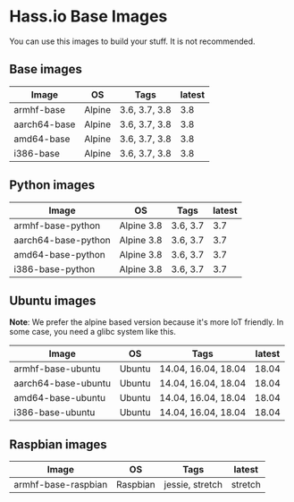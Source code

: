 # Hass.io Base Images

You can use this images to build your stuff. It is not recommended.

## Base images

| Image | OS | Tags | latest |
|-------|----|------|--------|
| armhf-base | Alpine | 3.6, 3.7, 3.8 | 3.8 |
| aarch64-base | Alpine | 3.6, 3.7, 3.8 | 3.8 |
| amd64-base | Alpine | 3.6, 3.7, 3.8 | 3.8 |
| i386-base | Alpine | 3.6, 3.7, 3.8 | 3.8 |

## Python images

| Image | OS | Tags | latest |
|-------|----|------|--------|
| armhf-base-python | Alpine 3.8 | 3.6, 3.7 | 3.7 |
| aarch64-base-python | Alpine 3.8 | 3.6, 3.7 | 3.7 |
| amd64-base-python | Alpine 3.8 | 3.6, 3.7 | 3.7 |
| i386-base-python | Alpine 3.8 | 3.6, 3.7 | 3.7 |

## Ubuntu images

**Note**: We prefer the alpine based version because it's more IoT friendly. In some case, you need a glibc system like this.

| Image | OS | Tags | latest |
|-------|----|------|--------|
| armhf-base-ubuntu | Ubuntu | 14.04, 16.04, 18.04 | 18.04 |
| aarch64-base-ubuntu | Ubuntu | 14.04, 16.04, 18.04 | 18.04 |
| amd64-base-ubuntu | Ubuntu | 14.04, 16.04, 18.04 | 18.04 |
| i386-base-ubuntu | Ubuntu | 14.04, 16.04, 18.04 | 18.04 |

## Raspbian images

| Image | OS | Tags | latest |
|-------|----|------|--------|
| armhf-base-raspbian | Raspbian | jessie, stretch | stretch |
